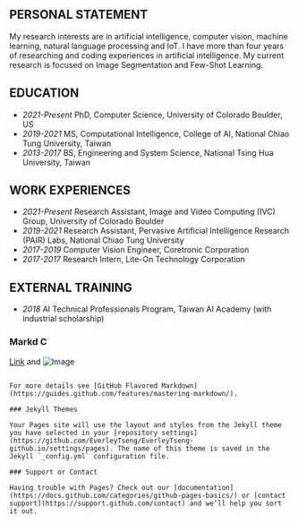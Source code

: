 ## PERSONAL STATEMENT

My research interests are in artificial intelligence, computer vision, machine learning, natural language processing and IoT. I have more than four years of researching and coding experiences in artificial intelligence. My current research is focused on Image Segmentation and Few-Shot Learning.

## EDUCATION

- *2021-Present* PhD, Computer Science, University of Colorado Boulder, US
- *2019-2021* MS, Computational Intelligence, College of AI, National Chiao Tung University, Taiwan
- *2013-2017* BS, Engineering and System Science, National Tsing Hua University, Taiwan

## WORK EXPERIENCES

- *2021-Present* Research Assistant, Image and Video Computing (IVC) Group, University of Colorado Boulder
- *2019-2021* Research Assistant, Pervasive Artificial Intelligence Research (PAIR) Labs, National Chiao Tung University
- *2017-2019* Computer Vision Engineer, Coretronic Corporation
- *2017-2017* Research Intern, Lite-On Technology Corporation

## EXTERNAL TRAINING

- *2018* AI Technical Professionals Program, Taiwan AI Academy (with industrial scholarship)

### Markd C

[Link](url) and ![Image](src)
```

For more details see [GitHub Flavored Markdown](https://guides.github.com/features/mastering-markdown/).

### Jekyll Themes

Your Pages site will use the layout and styles from the Jekyll theme you have selected in your [repository settings](https://github.com/EverleyTseng/EverleyTseng-github.io/settings/pages). The name of this theme is saved in the Jekyll `_config.yml` configuration file.

### Support or Contact

Having trouble with Pages? Check out our [documentation](https://docs.github.com/categories/github-pages-basics/) or [contact support](https://support.github.com/contact) and we’ll help you sort it out.
